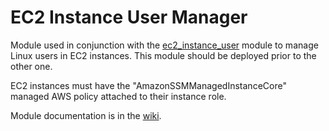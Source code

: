 # EC2 Instance User Manager

Module used in conjunction with the [ec2_instance_user](../ec2_instance_user) module to manage Linux users in EC2 instances. This module should be deployed prior to the other one.

EC2 instances must have the "AmazonSSMManagedInstanceCore" managed AWS policy attached to their instance role.

Module documentation is in the [wiki](hhttps://github.com/HealthcareBlocks/hcblocks-terraform-modules-aws/wiki/ec2_instance_user_manager).